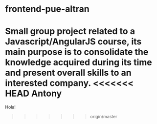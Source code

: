 # frontend-pue-altran
Small group project related to a Javascript/AngularJS course, its main purpose is to consolidate the knowledge acquired during its time and present overall skills to an interested company.
<<<<<<< HEAD
Antony
=======
Hola!
>>>>>>> origin/master
